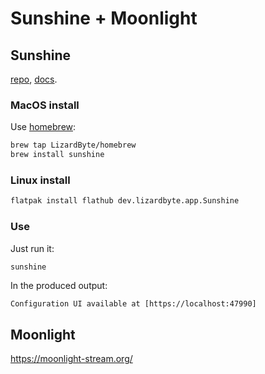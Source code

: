 # Sunshine + Moonlight

## Sunshine

[repo](https://github.com/LizardByte/Sunshine/),
[docs](https://docs.lizardbyte.dev/projects/sunshine/latest/).

### MacOS install

Use [homebrew](https://github.com/LizardByte/homebrew-homebrew):
```sh
brew tap LizardByte/homebrew
brew install sunshine

```

### Linux install

```sh
flatpak install flathub dev.lizardbyte.app.Sunshine
```

### Use

Just run it:
```sh
sunshine
```
In the produced output:
```
Configuration UI available at [https://localhost:47990]
```

## Moonlight

https://moonlight-stream.org/
